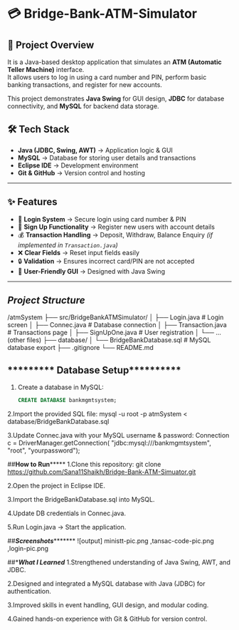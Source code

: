 
# 💳 Bridge-Bank-ATM-Simulator

## 📌 Project Overview
It is a Java-based desktop application that simulates an **ATM (Automatic Teller Machine)** interface.  
It allows users to log in using a card number and PIN, perform basic banking transactions, and register for new accounts.  

This project demonstrates **Java Swing** for GUI design, **JDBC** for database connectivity, and **MySQL** for backend data storage.



## 🛠️ Tech Stack
- **Java (JDBC, Swing, AWT)** → Application logic & GUI  
- **MySQL** → Database for storing user details and transactions  
- **Eclipse IDE** → Development environment  
- **Git & GitHub** → Version control and hosting  

---

## ✨ Features
- 🔑 **Login System** → Secure login using card number & PIN  
- 📝 **Sign Up Functionality** → Register new users with account details  
- 💰 **Transaction Handling** → Deposit, Withdraw, Balance Enquiry *(if implemented in `Transaction.java`)*  
- ❌ **Clear Fields** → Reset input fields easily  
- 🔒 **Validation** → Ensures incorrect card/PIN are not accepted  
- 🎨 **User-Friendly GUI** → Designed with Java Swing  

---



## ***********Project Structure***********
/atmSystem
├── src/BridgeBankATMSimulator/
│ ├── Login.java # Login screen
│ ├── Connec.java # Database connection
│ ├── Transaction.java # Transactions page
│ ├── SignUpOne.java # User registration
│ └── ... (other files)
├── database/
│ └── BridgeBankDatabase.sql  # MySQL database export
├── .gitignore
└── README.md



## ********* Database Setup**********
1. Create a database in MySQL:
   ```sql
   CREATE DATABASE bankmgmtsystem;

2.Import the provided SQL file:
mysql -u root -p atmSystem < database/BridgeBankDatabase.sql

3.Update Connec.java with your MySQL username & password:
	Connection c = DriverManager.getConnection(
    	"jdbc:mysql:///bankmgmtsystem", "root", "yourpassword");


##********How to Run*************
1.Clone this repository:
git clone https://github.com/Sana11Shaikh/Bridge-Bank-ATM-Simuator.git

2.Open the project in Eclipse IDE.

3.Import the BridgeBankDatabase.sql into MySQL.

4.Update DB credentials in Connec.java.

5.Run Login.java → Start the application.


##***********Screenshots******************
![output] ministt-pic.png ,tansac-code-pic.png ,login-pic.png


##************What I Learned***********
1.Strengthened understanding of Java Swing, AWT, and JDBC.

2.Designed and integrated a MySQL database with Java (JDBC) for authentication.

3.Improved skills in event handling, GUI design, and modular coding.

4.Gained hands-on experience with Git & GitHub for version control.

